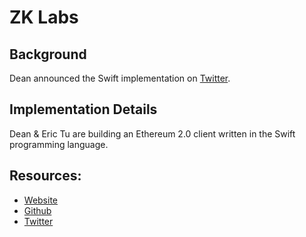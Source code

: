 # ZK Labs

## Background

Dean announced the Swift implementation on [Twitter](https://twitter.com/DeanEigenmann/status/1085345542916526080).

## Implementation Details

Dean & Eric Tu are building an Ethereum 2.0 client written in the Swift programming language.

## Resources:

* [Website](https://yeeth.af)
* [Github](https://github.com/yeeth/BeaconChain.swift)
* [Twitter](https://twitter.com/yeethaf)

